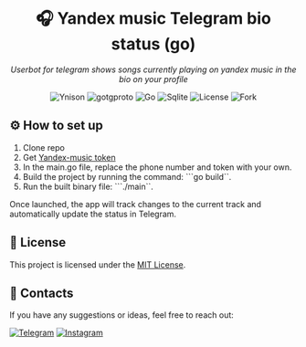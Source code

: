 <h1 align="center">🎧 Yandex music Telegram bio status (go)</h1>
<p align="center"><i>Userbot for telegram shows songs currently playing on yandex music in the bio on your profile</i></p>
<div align="center">
  <img src="https://img.shields.io/badge/Ynison-blue" alt="Ynison">
  <img src="https://img.shields.io/badge/gotgproto-blue" alt="gotgproto">
  <img src="https://img.shields.io/badge/Go-blue" alt="Go">
  <img src="https://img.shields.io/badge/Sqlite-blue" alt="Sqlite">
  <img src="https://img.shields.io/badge/License-GPL%20v3-blue" alt="License">
  <img src="https://img.shields.io/badge/Fork-blue" alt="Fork">
</div>

## ⚙️ How to set up

1. Clone repo
3. Get [Yandex-music token](https://yandex-music.readthedocs.io/en/main/token.html)
1. In the main.go file, replace the phone number and token with your own.
2. Build the project by running the command:
   ```go build``.   
3. Run the built binary file:
   ```./main``.
   
Once launched, the app will track changes to the current track and automatically update the status in Telegram.
## 📃 License

This project is licensed under the [MIT License](https://github.com/SFmindMAP/go-Ya.music-tg-status/blob/main/LICENSE).

## 📕 Contacts
If you have any suggestions or ideas, feel free to reach out:

[![Telegram](https://img.shields.io/badge/Telegram-2376FF?style=for-the-badge&labelColor=white&logo=telegram&logoColor=2376FF)](https://t.me/sf_mindmap1)
[![Instagram](https://img.shields.io/badge/instagram-6A962D?style=for-the-badge&labelColor=white&logo=instagram&logoColor=6A962D)](https://www.instagram.com/sleryfink?igsh=YWlsNDl1bGZqZWQ1)
